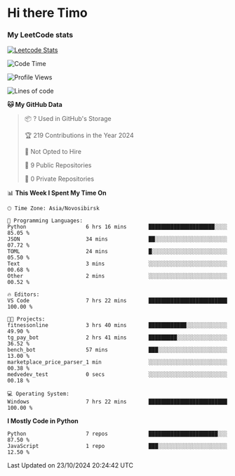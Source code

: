 # Hi there Timo
### My LeetCode stats
[![Leetcode Stats](https://leetcard.jacoblin.cool/przdtl?border=0&radius=20&ext=heatmap&theme=nord)](https://leetcode.com/przdtl)

<!--START_SECTION:waka-->
![Code Time](http://img.shields.io/badge/Code%20Time-410%20hrs%2020%20mins-blue)

![Profile Views](http://img.shields.io/badge/Profile%20Views-0-blue)

![Lines of code](https://img.shields.io/badge/From%20Hello%20World%20I%27ve%20Written-82.3%20thousand%20lines%20of%20code-blue)

**🐱 My GitHub Data** 

> 📦 ? Used in GitHub's Storage 
 > 
> 🏆 219 Contributions in the Year 2024
 > 
> 🚫 Not Opted to Hire
 > 
> 📜 9 Public Repositories 
 > 
> 🔑 0 Private Repositories 
 > 
📊 **This Week I Spent My Time On** 

```text
🕑︎ Time Zone: Asia/Novosibirsk

💬 Programming Languages: 
Python                   6 hrs 16 mins       █████████████████████░░░░   85.05 % 
JSON                     34 mins             ██░░░░░░░░░░░░░░░░░░░░░░░   07.72 % 
TOML                     24 mins             █░░░░░░░░░░░░░░░░░░░░░░░░   05.50 % 
Text                     3 mins              ░░░░░░░░░░░░░░░░░░░░░░░░░   00.68 % 
Other                    2 mins              ░░░░░░░░░░░░░░░░░░░░░░░░░   00.52 % 

🔥 Editors: 
VS Code                  7 hrs 22 mins       █████████████████████████   100.00 % 

🐱‍💻 Projects: 
fitnessonline            3 hrs 40 mins       ████████████░░░░░░░░░░░░░   49.90 % 
tg_pay_bot               2 hrs 41 mins       █████████░░░░░░░░░░░░░░░░   36.52 % 
bench_bot                57 mins             ███░░░░░░░░░░░░░░░░░░░░░░   13.00 % 
marketplace_price_parser_1 min               ░░░░░░░░░░░░░░░░░░░░░░░░░   00.38 % 
medvedev_test            0 secs              ░░░░░░░░░░░░░░░░░░░░░░░░░   00.18 % 

💻 Operating System: 
Windows                  7 hrs 22 mins       █████████████████████████   100.00 % 
```

**I Mostly Code in Python** 

```text
Python                   7 repos             ██████████████████████░░░   87.50 % 
JavaScript               1 repo              ███░░░░░░░░░░░░░░░░░░░░░░   12.50 % 
```




 Last Updated on 23/10/2024 20:24:42 UTC
<!--END_SECTION:waka-->
